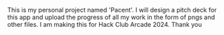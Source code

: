 This is my personal project named 'Pacent'. I will design a pitch deck for this app and upload the progress of all my work in the form of pngs and other files. I am making this for Hack Club Arcade 2024. Thank you
